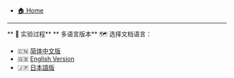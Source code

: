 - [🏠 Home](README.md)
---
** 🔬 实验过程**
** 多语言版本**
🗺 选择文档语言：
  - 🇨🇳 [简体中文版](EAP-TLS-RADIUS-Ubuntu-Full.md)  
  - 🇬🇧 [English Version](EAP-TLS-RADIUS-Ubuntu-Full-en.md)  
  - 🇯🇵 [日本語版](EAP-TLS-RADIUS-Ubuntu-Full-ja.md)


